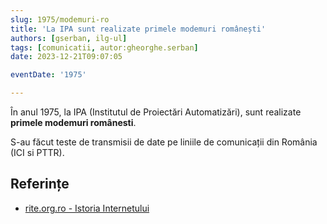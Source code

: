```yaml
---
slug: 1975/modemuri-ro
title: 'La IPA sunt realizate primele modemuri românești'
authors: [gserban, ilg-ul]
tags: [comunicatii, autor:gheorghe.serban]
date: 2023-12-21T09:07:05

eventDate: '1975'

---
```


În anul 1975, la IPA (Institutul de Proiectări Automatizări),
sunt realizate **primele modemuri românesti**.

<!-- truncate -->

S-au făcut teste de transmisii de date pe liniile de comunicații din
România (ICI si PTTR).

## Referințe

- [rite.org.ro - Istoria Internetului](https://rite.org.ro/istoria-internetului/)
